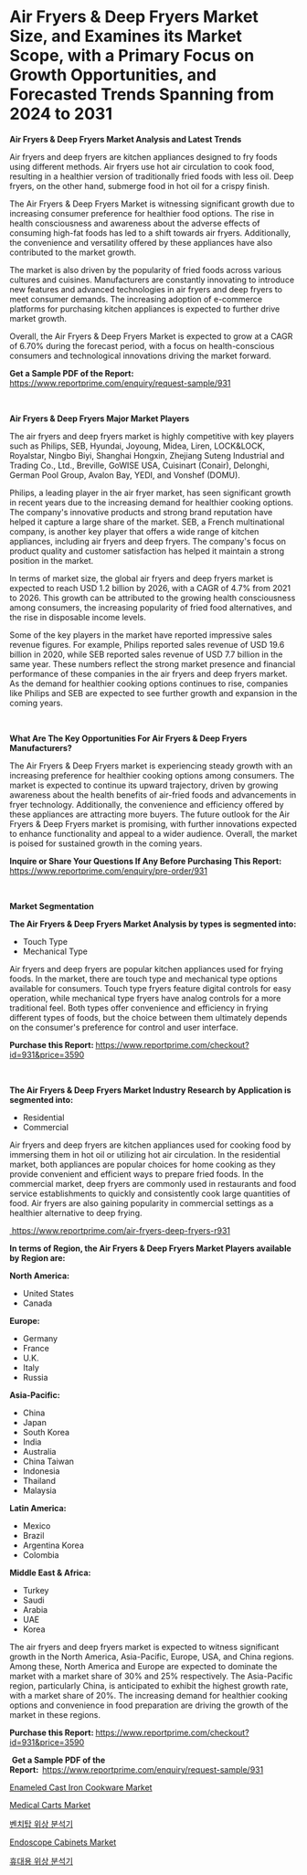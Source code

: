 <p><h1>Air Fryers & Deep Fryers Market Size, and Examines its Market Scope, with a Primary Focus on Growth Opportunities, and Forecasted Trends Spanning from 2024 to 2031</h1></p><p><strong>Air Fryers & Deep Fryers Market Analysis and Latest Trends</strong></p>
<p><p>Air fryers and deep fryers are kitchen appliances designed to fry foods using different methods. Air fryers use hot air circulation to cook food, resulting in a healthier version of traditionally fried foods with less oil. Deep fryers, on the other hand, submerge food in hot oil for a crispy finish.</p><p>The Air Fryers & Deep Fryers Market is witnessing significant growth due to increasing consumer preference for healthier food options. The rise in health consciousness and awareness about the adverse effects of consuming high-fat foods has led to a shift towards air fryers. Additionally, the convenience and versatility offered by these appliances have also contributed to the market growth.</p><p>The market is also driven by the popularity of fried foods across various cultures and cuisines. Manufacturers are constantly innovating to introduce new features and advanced technologies in air fryers and deep fryers to meet consumer demands. The increasing adoption of e-commerce platforms for purchasing kitchen appliances is expected to further drive market growth.</p><p>Overall, the Air Fryers & Deep Fryers Market is expected to grow at a CAGR of 6.70% during the forecast period, with a focus on health-conscious consumers and technological innovations driving the market forward.</p></p>
<p><strong>Get a Sample PDF of the Report:&nbsp;</strong> <a href="https://www.reportprime.com/enquiry/request-sample/931">https://www.reportprime.com/enquiry/request-sample/931</a></p>
<p>&nbsp;</p>
<p><strong>Air Fryers & Deep Fryers Major Market Players</strong></p>
<p><p>The air fryers and deep fryers market is highly competitive with key players such as Philips, SEB, Hyundai, Joyoung, Midea, Liren, LOCK&LOCK, Royalstar, Ningbo Biyi, Shanghai Hongxin, Zhejiang Suteng Industrial and Trading Co., Ltd., Breville, GoWISE USA, Cuisinart (Conair), Delonghi, German Pool Group, Avalon Bay, YEDI, and Vonshef (DOMU).</p><p>Philips, a leading player in the air fryer market, has seen significant growth in recent years due to the increasing demand for healthier cooking options. The company's innovative products and strong brand reputation have helped it capture a large share of the market. SEB, a French multinational company, is another key player that offers a wide range of kitchen appliances, including air fryers and deep fryers. The company's focus on product quality and customer satisfaction has helped it maintain a strong position in the market.</p><p>In terms of market size, the global air fryers and deep fryers market is expected to reach USD 1.2 billion by 2026, with a CAGR of 4.7% from 2021 to 2026. This growth can be attributed to the growing health consciousness among consumers, the increasing popularity of fried food alternatives, and the rise in disposable income levels.</p><p>Some of the key players in the market have reported impressive sales revenue figures. For example, Philips reported sales revenue of USD 19.6 billion in 2020, while SEB reported sales revenue of USD 7.7 billion in the same year. These numbers reflect the strong market presence and financial performance of these companies in the air fryers and deep fryers market. As the demand for healthier cooking options continues to rise, companies like Philips and SEB are expected to see further growth and expansion in the coming years.</p></p>
<p>&nbsp;</p>
<p><strong>What Are The Key Opportunities For Air Fryers & Deep Fryers Manufacturers?</strong></p>
<p><p>The Air Fryers & Deep Fryers market is experiencing steady growth with an increasing preference for healthier cooking options among consumers. The market is expected to continue its upward trajectory, driven by growing awareness about the health benefits of air-fried foods and advancements in fryer technology. Additionally, the convenience and efficiency offered by these appliances are attracting more buyers. The future outlook for the Air Fryers & Deep Fryers market is promising, with further innovations expected to enhance functionality and appeal to a wider audience. Overall, the market is poised for sustained growth in the coming years.</p></p>
<p><strong>Inquire or Share Your Questions If Any Before Purchasing This Report:</strong> <a href="https://www.reportprime.com/enquiry/pre-order/931">https://www.reportprime.com/enquiry/pre-order/931</a></p>
<p>&nbsp;</p>
<p><strong>Market Segmentation</strong></p>
<p><strong>The Air Fryers & Deep Fryers Market Analysis by types is segmented into:</strong></p>
<p><ul><li>Touch Type</li><li>Mechanical Type</li></ul></p>
<p><p>Air fryers and deep fryers are popular kitchen appliances used for frying foods. In the market, there are touch type and mechanical type options available for consumers. Touch type fryers feature digital controls for easy operation, while mechanical type fryers have analog controls for a more traditional feel. Both types offer convenience and efficiency in frying different types of foods, but the choice between them ultimately depends on the consumer's preference for control and user interface.</p></p>
<p><strong>Purchase this Report:&nbsp;</strong><a href="https://www.reportprime.com/checkout?id=931&price=3590">https://www.reportprime.com/checkout?id=931&price=3590</a></p>
<p>&nbsp;</p>
<p><strong>The Air Fryers & Deep Fryers Market Industry Research by Application is segmented into:</strong></p>
<p><ul><li>Residential</li><li>Commercial</li></ul></p>
<p><p>Air fryers and deep fryers are kitchen appliances used for cooking food by immersing them in hot oil or utilizing hot air circulation. In the residential market, both appliances are popular choices for home cooking as they provide convenient and efficient ways to prepare fried foods. In the commercial market, deep fryers are commonly used in restaurants and food service establishments to quickly and consistently cook large quantities of food. Air fryers are also gaining popularity in commercial settings as a healthier alternative to deep frying.</p></p>
<p><a href="https://www.reportprime.com/air-fryers-deep-fryers-r931">&nbsp;https://www.reportprime.com/air-fryers-deep-fryers-r931</a></p>
<p><strong>In terms of Region, the Air Fryers & Deep Fryers Market Players available by Region are:</strong></p>
<p>
    <p> <strong> North America: </strong>
        <ul>
            <li>United States</li>
            <li>Canada</li>
        </ul>
        </p> 
    <p> <strong> Europe: </strong>
        <ul>
            <li>Germany</li>
            <li>France</li>
            <li>U.K.</li>
            <li>Italy</li>
            <li>Russia</li>
        </ul>
        </p> 
    <p> <strong> Asia-Pacific: </strong>
        <ul>
            <li>China</li>
            <li>Japan</li>
            <li>South Korea</li>
            <li>India</li>
            <li>Australia</li>
            <li>China Taiwan</li>
            <li>Indonesia</li>
            <li>Thailand</li>
            <li>Malaysia</li>
        </ul>
        </p> 
    <p> <strong> Latin America: </strong>
        <ul>
            <li>Mexico</li>
            <li>Brazil</li>
            <li>Argentina Korea</li>
            <li>Colombia</li>
        </ul>
        </p> 
    <p> <strong> Middle East & Africa: </strong>
        <ul>
            <li>Turkey</li>
            <li>Saudi</li>
            <li>Arabia</li>
            <li>UAE</li>
            <li>Korea</li>
        </ul>
    </p>
    </p>
<p><p>The air fryers and deep fryers market is expected to witness significant growth in the North America, Asia-Pacific, Europe, USA, and China regions. Among these, North America and Europe are expected to dominate the market with a market share of 30% and 25% respectively. The Asia-Pacific region, particularly China, is anticipated to exhibit the highest growth rate, with a market share of 20%. The increasing demand for healthier cooking options and convenience in food preparation are driving the growth of the market in these regions.</p></p>
<p><strong>Purchase this Report: </strong><a href="https://www.reportprime.com/checkout?id=931&price=3590">https://www.reportprime.com/checkout?id=931&price=3590</a></p>
<p>&nbsp;<strong>Get a Sample PDF of the Report:&nbsp;&nbsp;</strong><a href="https://www.reportprime.com/enquiry/request-sample/931">https://www.reportprime.com/enquiry/request-sample/931</a></p>
<p><strong></strong></p>
<p><p><a href="https://github.com/AndreanneHane2023/Market-Research-Report-List-2/blob/main/enameled-cast-iron-cookware-market.md">Enameled Cast Iron Cookware Market</a></p><p><a href="https://medium.com/@henrykihn_12939/medical-carts-market-growth-market-segmentation-and-regional-analysis-global-forecast-2031-79dccb351c6c">Medical Carts Market</a></p><p><a href="https://github.com/fernandotryO5lson96765/Market-Research-Report-List-3/blob/main/4658735101933.md">벤치탑 위상 분석기</a></p><p><a href="https://github.com/flwellarose/Market-Research-Report-List-2/blob/main/endoscope-cabinets-market.md">Endoscope Cabinets Market</a></p><p><a href="https://github.com/CliftonFisher9067/Market-Research-Report-List-3/blob/main/8254512101932.md">휴대용 위상 분석기</a></p></p>